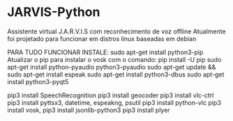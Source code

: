 # JARVIS-Python
Assistente virtual J.A.R.V.I.S com reconhecimento de voz offline
Atualmente foi projetado para funcionar em distros linux baseadas em debian

 PARA TUDO FUNCIONAR INSTALE:
 sudo apt-get install python3-pip
 Atualizar o pip para instalar o vosk com o comando: pip install -U pip
 sudo apt-get install python-pyaudio python3-pyaudio
 sudo apt-get update && sudo apt-get install espeak
 sudo apt-get install python3-dbus
 sudo apt-get install python3-pyqt5

 pip3 install SpeechRecognition
 pip3 install geocoder
 pip3 install vlc-ctrl
 pip3 install pyttsx3, datetime, espeakng, psutil
 pip3 install python-vlc 
 pip3 install vosk, pip3 install jsonlib-python3
 pip3 install plyer

